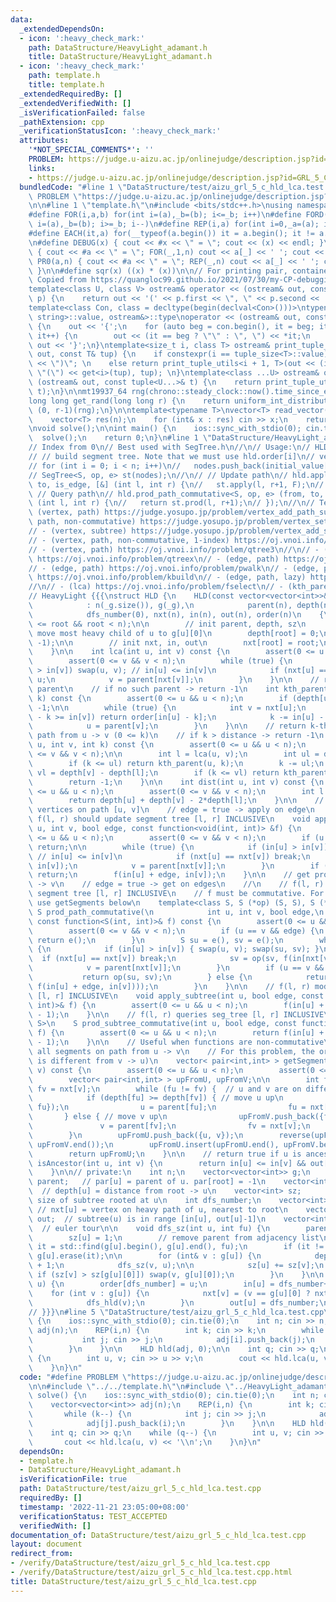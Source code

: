 ```yaml
---
data:
  _extendedDependsOn:
  - icon: ':heavy_check_mark:'
    path: DataStructure/HeavyLight_adamant.h
    title: DataStructure/HeavyLight_adamant.h
  - icon: ':heavy_check_mark:'
    path: template.h
    title: template.h
  _extendedRequiredBy: []
  _extendedVerifiedWith: []
  _isVerificationFailed: false
  _pathExtension: cpp
  _verificationStatusIcon: ':heavy_check_mark:'
  attributes:
    '*NOT_SPECIAL_COMMENTS*': ''
    PROBLEM: https://judge.u-aizu.ac.jp/onlinejudge/description.jsp?id=GRL_5_C
    links:
    - https://judge.u-aizu.ac.jp/onlinejudge/description.jsp?id=GRL_5_C
  bundledCode: "#line 1 \"DataStructure/test/aizu_grl_5_c_hld_lca.test.cpp\"\n#define\
    \ PROBLEM \"https://judge.u-aizu.ac.jp/onlinejudge/description.jsp?id=GRL_5_C\"\
    \n\n#line 1 \"template.h\"\n#include <bits/stdc++.h>\nusing namespace std;\n\n\
    #define FOR(i,a,b) for(int i=(a),_b=(b); i<=_b; i++)\n#define FORD(i,a,b) for(int\
    \ i=(a),_b=(b); i>=_b; i--)\n#define REP(i,a) for(int i=0,_a=(a); i<_a; i++)\n\
    #define EACH(it,a) for(__typeof(a.begin()) it = a.begin(); it != a.end(); ++it)\n\
    \n#define DEBUG(x) { cout << #x << \" = \"; cout << (x) << endl; }\n#define PR(a,n)\
    \ { cout << #a << \" = \"; FOR(_,1,n) cout << a[_] << ' '; cout << endl; }\n#define\
    \ PR0(a,n) { cout << #a << \" = \"; REP(_,n) cout << a[_] << ' '; cout << endl;\
    \ }\n\n#define sqr(x) ((x) * (x))\n\n// For printing pair, container, etc.\n//\
    \ Copied from https://quangloc99.github.io/2021/07/30/my-CP-debugging-template.html\n\
    template<class U, class V> ostream& operator << (ostream& out, const pair<U, V>&\
    \ p) {\n    return out << '(' << p.first << \", \" << p.second << ')';\n}\n\n\
    template<class Con, class = decltype(begin(declval<Con>()))>\ntypename enable_if<!is_same<Con,\
    \ string>::value, ostream&>::type\noperator << (ostream& out, const Con& con)\
    \ {\n    out << '{';\n    for (auto beg = con.begin(), it = beg; it != con.end();\
    \ it++) {\n        out << (it == beg ? \"\" : \", \") << *it;\n    }\n    return\
    \ out << '}';\n}\ntemplate<size_t i, class T> ostream& print_tuple_utils(ostream&\
    \ out, const T& tup) {\n    if constexpr(i == tuple_size<T>::value) return out\
    \ << \")\"; \n    else return print_tuple_utils<i + 1, T>(out << (i ? \", \" :\
    \ \"(\") << get<i>(tup), tup); \n}\ntemplate<class ...U> ostream& operator <<\
    \ (ostream& out, const tuple<U...>& t) {\n    return print_tuple_utils<0, tuple<U...>>(out,\
    \ t);\n}\n\nmt19937_64 rng(chrono::steady_clock::now().time_since_epoch().count());\n\
    long long get_rand(long long r) {\n    return uniform_int_distribution<long long>\
    \ (0, r-1)(rng);\n}\n\ntemplate<typename T>\nvector<T> read_vector(int n) {\n\
    \    vector<T> res(n);\n    for (int& x : res) cin >> x;\n    return res;\n}\n\
    \nvoid solve();\n\nint main() {\n    ios::sync_with_stdio(0); cin.tie(0);\n  \
    \  solve();\n    return 0;\n}\n#line 1 \"DataStructure/HeavyLight_adamant.h\"\n\
    // Index from 0\n// Best used with SegTree.h\n//\n// Usage:\n// HLD hld(g, root);\n\
    // // build segment tree. Note that we must use hld.order[i]\n// vector<T> nodes;\n\
    // for (int i = 0; i < n; i++)\n//   nodes.push_back(initial_value[hld.order[i]])\n\
    // SegTree<S, op, e> st(nodes);\n//\n// // Update path\n// hld.apply_path(from,\
    \ to, is_edge, [&] (int l, int r) {\n//   st.apply(l, r+1, F);\n// });\n//\n//\
    \ // Query path\n// hld.prod_path_commutative<S, op, e> (from, to, is_edge, [&]\
    \ (int l, int r) {\n//   return st.prod(l, r+1);\n// });\n//\n// Tested:\n// -\
    \ (vertex, path) https://judge.yosupo.jp/problem/vertex_add_path_sum\n// - (vertex,\
    \ path, non-commutative) https://judge.yosupo.jp/problem/vertex_set_path_composite\n\
    // - (vertex, subtree) https://judge.yosupo.jp/problem/vertex_add_subtree_sum\n\
    // - (vertex, path, non-commutative, 1-index) https://oj.vnoi.info/problem/icpc21_mt_l\n\
    // - (vertex, path) https://oj.vnoi.info/problem/qtree3\n//\n// - (edge, path)\
    \ https://oj.vnoi.info/problem/qtreex\n// - (edge, path) https://oj.vnoi.info/problem/lubenica\n\
    // - (edge, path) https://oj.vnoi.info/problem/pwalk\n// - (edge, path, lazy)\
    \ https://oj.vnoi.info/problem/kbuild\n// - (edge, path, lazy) https://oj.vnoi.info/problem/onbridge\n\
    //\n// - (lca) https://oj.vnoi.info/problem/fselect\n// - (kth_parent) https://cses.fi/problemset/task/1687\n\
    // HeavyLight {{{\nstruct HLD {\n    HLD(const vector<vector<int>>& _g, int root)\n\
    \            : n(_g.size()), g(_g),\n            parent(n), depth(n), sz(n),\n\
    \            dfs_number(0), nxt(n), in(n), out(n), order(n)\n    {\n        assert(0\
    \ <= root && root < n);\n\n        // init parent, depth, sz\n        // also\
    \ move most heavy child of u to g[u][0]\n        depth[root] = 0;\n        dfs_sz(root,\
    \ -1);\n\n        // init nxt, in, out\n        nxt[root] = root;\n        dfs_hld(root);\n\
    \    }\n\n    int lca(int u, int v) const {\n        assert(0 <= u && u < n);\n\
    \        assert(0 <= v && v < n);\n        while (true) {\n            if (in[u]\
    \ > in[v]) swap(u, v); // in[u] <= in[v]\n            if (nxt[u] == nxt[v]) return\
    \ u;\n            v = parent[nxt[v]];\n        }\n    }\n\n    // return k-th\
    \ parent\n    // if no such parent -> return -1\n    int kth_parent(int u, int\
    \ k) const {\n        assert(0 <= u && u < n);\n        if (depth[u] < k) return\
    \ -1;\n\n        while (true) {\n            int v = nxt[u];\n            if (in[u]\
    \ - k >= in[v]) return order[in[u] - k];\n            k -= in[u] - in[v] + 1;\n\
    \            u = parent[v];\n        }\n    }\n\n    // return k-th vertex on\
    \ path from u -> v (0 <= k)\n    // if k > distance -> return -1\n    int kth_vertex_on_path(int\
    \ u, int v, int k) const {\n        assert(0 <= u && u < n);\n        assert(0\
    \ <= v && v < n);\n\n        int l = lca(u, v);\n        int ul = depth[u] - depth[l];\n\
    \        if (k <= ul) return kth_parent(u, k);\n        k -= ul;\n        int\
    \ vl = depth[v] - depth[l];\n        if (k <= vl) return kth_parent(v, vl - k);\n\
    \        return -1;\n    }\n\n    int dist(int u, int v) const {\n        assert(0\
    \ <= u && u < n);\n        assert(0 <= v && v < n);\n        int l = lca(u, v);\n\
    \        return depth[u] + depth[v] - 2*depth[l];\n    }\n\n    // apply f on\
    \ vertices on path [u, v]\n    // edge = true -> apply on edge\n    //\n    //\
    \ f(l, r) should update segment tree [l, r] INCLUSIVE\n    void apply_path(int\
    \ u, int v, bool edge, const function<void(int, int)> &f) {\n        assert(0\
    \ <= u && u < n);\n        assert(0 <= v && v < n);\n        if (u == v && edge)\
    \ return;\n\n        while (true) {\n            if (in[u] > in[v]) swap(u, v);\
    \ // in[u] <= in[v]\n            if (nxt[u] == nxt[v]) break;\n            f(in[nxt[v]],\
    \ in[v]);\n            v = parent[nxt[v]];\n        }\n        if (u == v && edge)\
    \ return;\n        f(in[u] + edge, in[v]);\n    }\n\n    // get prod of path u\
    \ -> v\n    // edge = true -> get on edges\n    //\n    // f(l, r) should query\
    \ segment tree [l, r] INCLUSIVE\n    // f must be commutative. For non-commutative,\
    \ use getSegments below\n    template<class S, S (*op) (S, S), S (*e)()>\n   \
    \ S prod_path_commutative(\n            int u, int v, bool edge,\n           \
    \ const function<S(int, int)>& f) const {\n        assert(0 <= u && u < n);\n\
    \        assert(0 <= v && v < n);\n        if (u == v && edge) {\n           \
    \ return e();\n        }\n        S su = e(), sv = e();\n        while (true)\
    \ {\n            if (in[u] > in[v]) { swap(u, v); swap(su, sv); }\n          \
    \  if (nxt[u] == nxt[v]) break;\n            sv = op(sv, f(in[nxt[v]], in[v]));\n\
    \            v = parent[nxt[v]];\n        }\n        if (u == v && edge) {\n \
    \           return op(su, sv);\n        } else {\n            return op(su, op(sv,\
    \ f(in[u] + edge, in[v])));\n        }\n    }\n\n    // f(l, r) modify seg_tree\
    \ [l, r] INCLUSIVE\n    void apply_subtree(int u, bool edge, const function<void(int,\
    \ int)>& f) {\n        assert(0 <= u && u < n);\n        f(in[u] + edge, out[u]\
    \ - 1);\n    }\n\n    // f(l, r) queries seg_tree [l, r] INCLUSIVE\n    template<class\
    \ S>\n    S prod_subtree_commutative(int u, bool edge, const function<S(S, S)>&\
    \ f) {\n        assert(0 <= u && u < n);\n        return f(in[u] + edge, out[u]\
    \ - 1);\n    }\n\n    // Useful when functions are non-commutative\n    // Return\
    \ all segments on path from u -> v\n    // For this problem, the order (u -> v\
    \ is different from v -> u)\n    vector< pair<int,int> > getSegments(int u, int\
    \ v) const {\n        assert(0 <= u && u < n);\n        assert(0 <= v && v < n);\n\
    \        vector< pair<int,int> > upFromU, upFromV;\n\n        int fu = nxt[u],\
    \ fv = nxt[v];\n        while (fu != fv) {  // u and v are on different chains\n\
    \            if (depth[fu] >= depth[fv]) { // move u up\n                upFromU.push_back({u,\
    \ fu});\n                u = parent[fu];\n                fu = nxt[u];\n     \
    \       } else { // move v up\n                upFromV.push_back({fv, v});\n \
    \               v = parent[fv];\n                fv = nxt[v];\n            }\n\
    \        }\n        upFromU.push_back({u, v});\n        reverse(upFromV.begin(),\
    \ upFromV.end());\n        upFromU.insert(upFromU.end(), upFromV.begin(), upFromV.end());\n\
    \        return upFromU;\n    }\n\n    // return true if u is ancestor\n    bool\
    \ isAncestor(int u, int v) {\n        return in[u] <= in[v] && out[v] <= out[u];\n\
    \    }\n\n// private:\n    int n;\n    vector<vector<int>> g;\n    vector<int>\
    \ parent;   // par[u] = parent of u. par[root] = -1\n    vector<int> depth;  \
    \  // depth[u] = distance from root -> u\n    vector<int> sz;       // sz[u] =\
    \ size of subtree rooted at u\n    int dfs_number;\n    vector<int> nxt;     \
    \ // nxt[u] = vertex on heavy path of u, nearest to root\n    vector<int> in,\
    \ out;  // subtree(u) is in range [in[u], out[u]-1]\n    vector<int> order;  \
    \  // euler tour\n\n    void dfs_sz(int u, int fu) {\n        parent[u] = fu;\n\
    \        sz[u] = 1;\n        // remove parent from adjacency list\n        auto\
    \ it = std::find(g[u].begin(), g[u].end(), fu);\n        if (it != g[u].end())\
    \ g[u].erase(it);\n\n        for (int& v : g[u]) {\n            depth[v] = depth[u]\
    \ + 1;\n            dfs_sz(v, u);\n\n            sz[u] += sz[v];\n           \
    \ if (sz[v] > sz[g[u][0]]) swap(v, g[u][0]);\n        }\n    }\n\n    void dfs_hld(int\
    \ u) {\n        order[dfs_number] = u;\n        in[u] = dfs_number++;\n\n    \
    \    for (int v : g[u]) {\n            nxt[v] = (v == g[u][0] ? nxt[u] : v);\n\
    \            dfs_hld(v);\n        }\n        out[u] = dfs_number;\n    }\n};\n\
    // }}}\n#line 5 \"DataStructure/test/aizu_grl_5_c_hld_lca.test.cpp\"\n\nvoid solve()\
    \ {\n    ios::sync_with_stdio(0); cin.tie(0);\n    int n; cin >> n;\n    vector<vector<int>>\
    \ adj(n);\n    REP(i,n) {\n        int k; cin >> k;\n        while (k--) {\n \
    \           int j; cin >> j;\n            adj[i].push_back(j);\n            adj[j].push_back(i);\n\
    \        }\n    }\n\n    HLD hld(adj, 0);\n\n    int q; cin >> q;\n    while (q--)\
    \ {\n        int u, v; cin >> u >> v;\n        cout << hld.lca(u, v) << '\\n';\n\
    \    }\n}\n"
  code: "#define PROBLEM \"https://judge.u-aizu.ac.jp/onlinejudge/description.jsp?id=GRL_5_C\"\
    \n\n#include \"../../template.h\"\n#include \"../HeavyLight_adamant.h\"\n\nvoid\
    \ solve() {\n    ios::sync_with_stdio(0); cin.tie(0);\n    int n; cin >> n;\n\
    \    vector<vector<int>> adj(n);\n    REP(i,n) {\n        int k; cin >> k;\n \
    \       while (k--) {\n            int j; cin >> j;\n            adj[i].push_back(j);\n\
    \            adj[j].push_back(i);\n        }\n    }\n\n    HLD hld(adj, 0);\n\n\
    \    int q; cin >> q;\n    while (q--) {\n        int u, v; cin >> u >> v;\n \
    \       cout << hld.lca(u, v) << '\\n';\n    }\n}\n"
  dependsOn:
  - template.h
  - DataStructure/HeavyLight_adamant.h
  isVerificationFile: true
  path: DataStructure/test/aizu_grl_5_c_hld_lca.test.cpp
  requiredBy: []
  timestamp: '2022-11-21 23:05:00+08:00'
  verificationStatus: TEST_ACCEPTED
  verifiedWith: []
documentation_of: DataStructure/test/aizu_grl_5_c_hld_lca.test.cpp
layout: document
redirect_from:
- /verify/DataStructure/test/aizu_grl_5_c_hld_lca.test.cpp
- /verify/DataStructure/test/aizu_grl_5_c_hld_lca.test.cpp.html
title: DataStructure/test/aizu_grl_5_c_hld_lca.test.cpp
---
```

